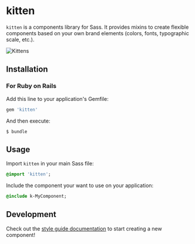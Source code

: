 # kitten

`kitten` is a components library for Sass. It provides mixins to create flexible components based on your own brand elements (colors, fonts, typographic scale, etc.).

![Kittens](http://i.imgur.com/EbGhfDH.gif)

## Installation

### For Ruby on Rails

Add this line to your application's Gemfile:

```ruby
gem 'kitten'
```
And then execute:

    $ bundle

## Usage

Import `kitten` in your main Sass file:

```sass
@import 'kitten';
```

Include the component your want to use on your application:
```sass
@include k-MyComponent;
```

## Development

Check out the [style guide documentation](../../wiki/Style-guide) to start creating a new component!

